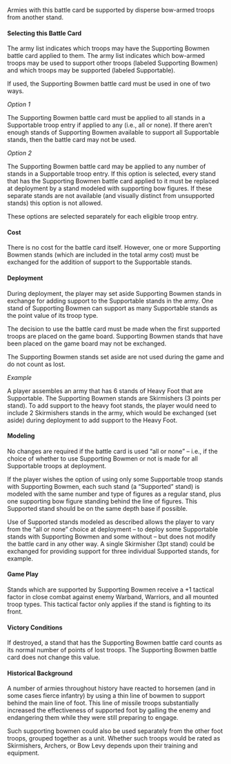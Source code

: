 Armies with this battle card be supported by disperse bow-armed troops from another stand.

#### Selecting this Battle Card
The army list indicates which troops may have the Supporting Bowmen battle card applied to them. The army list indicates which bow-armed troops may be used to support other troops (labeled Supporting Bowmen) and which troops may be supported (labeled Supportable).

If used, the Supporting Bowmen battle card must be used in one of two ways.

*Option 1*

The Supporting Bowmen battle card must be applied to all stands in a Supportable troop entry if applied to any (i.e., all or none). If there aren’t enough stands of Supporting Bowmen available to support all Supportable stands, then the battle card may not be used.

*Option 2*

The  Supporting Bowmen battle card may be applied to any number of stands in a Supportable troop entry. If this option is selected, every stand that has the Supporting Bowmen battle card applied to it must be replaced at deployment by a stand modeled with supporting bow figures.  If these separate stands are not available (and visually distinct from unsupported stands) this option is not allowed.

These options are selected separately for each eligible troop entry.

#### Cost
There is no cost for the battle card itself. However, one or more Supporting Bowmen stands (which are included in the total army cost) must be exchanged for the addition of support to the Supportable stands. 

#### Deployment
During deployment, the player may set aside Supporting Bowmen stands in exchange for adding support to the Supportable stands in the army. One stand of Supporting Bowmen can support as many Supportable stands as the point value of its troop type. 

The decision to use the battle card must be made when the first supported troops are placed on the game board. Supporting Bowmen stands that have been placed on the game board may not be exchanged.

The Supporting Bowmen stands set aside are not used during the game and do not count as lost.

*Example*

A player assembles an army that has 6 stands of Heavy Foot that are Supportable. The Supporting Bowmen stands are Skirmishers (3 points per stand). To add support to the heavy foot stands, the player would need to include 2 Skirmishers stands in the army, which would be exchanged (set aside) during deployment to add support to the Heavy Foot.

#### Modeling
No changes are required if the battle card is used “all or none” – i.e., if the choice of whether to use Supporting Bowmen or not is made for all Supportable troops at deployment.

If the player wishes the option of using only some Supportable troop stands with Supporting Bowmen, each such stand (a “Supported” stand) is modeled with the same number and type of figures as a regular stand, plus one supporting bow figure standing behind the line of figures.  This Supported stand should be on the same depth base if possible.

Use of Supported stands modeled as described allows the player to vary from the “all or none” choice at deployment – to deploy some Supportable stands with Supporting Bowmen and some without – but does not modify the battle card in any other way.  A single Skirmisher (3pt stand) could be exchanged for providing support for three individual Supported stands, for example.

#### Game Play
Stands which are supported by Supporting Bowmen receive a +1 tactical factor in close combat against enemy Warband, Warriors, and all mounted troop types. This tactical factor only applies if the stand is fighting to its front.

#### Victory Conditions
If destroyed, a stand that has the Supporting Bowmen battle card counts as its normal number of points of lost troops. The Supporting Bowmen battle card does not change this value.

#### Historical Background
A number of armies throughout history have reacted to horsemen (and in some cases fierce infantry) by using a thin line of bowmen to support behind the main line of foot.  This line of missile troops substantially increased the effectiveness of supported foot by galling the enemy and endangering them while they were still preparing to engage.

Such supporting bowmen could also be used separately from the other foot troops, grouped together as a unit.  Whether such troops would be rated as Skirmishers, Archers, or Bow Levy depends upon their training and equipment.
